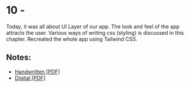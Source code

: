 # 10 -

Today, it was all about UI Layer of our app. The look and feel of the app attracts the user. Various ways of writing css (styling) is discussed in this chapter. Recreated the whole app using Tailwind CSS.

## Notes:

- [Handwritten [PDF]]()
- [Digital [PDF]]()
